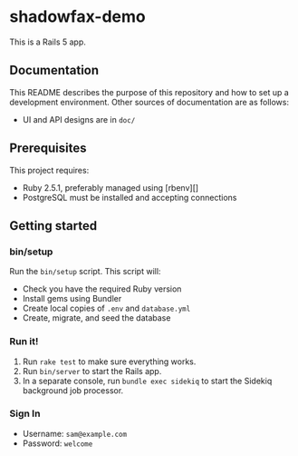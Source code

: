 # shadowfax-demo

This is a Rails 5 app.

## Documentation

This README describes the purpose of this repository and how to set up a development environment. Other sources of documentation are as follows:

* UI and API designs are in `doc/`

## Prerequisites

This project requires:

* Ruby 2.5.1, preferably managed using [rbenv][]
* PostgreSQL must be installed and accepting connections

## Getting started

### bin/setup

Run the `bin/setup` script. This script will:

* Check you have the required Ruby version
* Install gems using Bundler
* Create local copies of `.env` and `database.yml`
* Create, migrate, and seed the database

### Run it!

1. Run `rake test` to make sure everything works.
2. Run `bin/server` to start the Rails app.
3. In a separate console, run `bundle exec sidekiq` to start the Sidekiq background job processor.

### Sign In
* Username: `sam@example.com`
* Password: `welcome`
